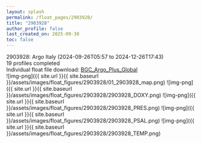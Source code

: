 ```yaml
---
layout: splash
permalink: /float_pages/2903928/
title: "2903928"
author_profile: false
last_created_on: 2025-09-30
toc: false
---
```

 
2903928: Argo Italy (2024-09-26T05:57 to 2024-12-26T17:43)\
19 profiles completed\
Individual float file download: [BGC_Argo_Plus_Global](https://ftp.soest.hawaii.edu/bgc_argo_plus/Individual_Floats/outliers_removed/2903928_Sprof_processed.nc)\
![img-png]({{ site.url }}{{ site.baseurl }}/assets/images/float_figures/2903928/01_2903928_map.png)
![img-png]({{ site.url }}{{ site.baseurl }}/assets/images/float_figures/2903928/2903928_DOXY.png)
![img-png]({{ site.url }}{{ site.baseurl }}/assets/images/float_figures/2903928/2903928_PRES.png)
![img-png]({{ site.url }}{{ site.baseurl }}/assets/images/float_figures/2903928/2903928_PSAL.png)
![img-png]({{ site.url }}{{ site.baseurl }}/assets/images/float_figures/2903928/2903928_TEMP.png)
